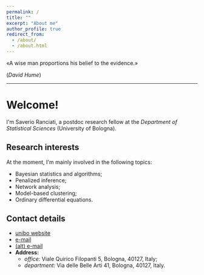 ```yaml
---
permalink: /
title: ""
excerpt: "About me"
author_profile: true
redirect_from: 
  - /about/
  - /about.html
---
```



«A wise man proportions his belief to the evidence.»

(*David Hume*)

---


# Welcome!
I'm Saverio Ranciati, a postdoc research fellow at the *Department of Statistical Sciences* (University of Bologna).

## Research interests
At the moment, I'm mainly involved in the following topics:
* Bayesian statistics and algorithms;
* Penalized inference;
* Network analysis;
* Model-based clustering;
* Ordinary differential equations.

## Contact details
- [unibo website](https://www.unibo.it/sitoweb/saverio.ranciati2/)
- [e-mail](mailto:saverio.ranciati2@unibo.it)
- [(alt) e-mail](mailto:sav.ranciati@gmail.com)
- **Address:**
  - *office:* Viale Quirico Filopanti 5, Bologna, 40127, Italy;
  - *department:* Via delle Belle Arti 41, Bologna, 40127, Italy.
